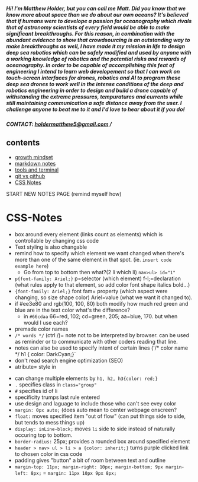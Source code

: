 ##### Hi! I'm Matthew Holder, but you can call me Matt. Did you know that we know more about space than we do about our own oceans? It's believed that if humans were to develope a passion for oceanography which rivals that of astronomy scientists of every field would be able to make significant breakthroughs. For this reason, in combination with the abundant evidence to show that crowdsourcing is an outstanding way to make breakthroughs as well, I have made it my mission in life to design deep sea robotics which can be safely modified and used by anyone with a working knowledge of robotics and the potential risks and rewards of oceanography. In order to be capable of accomplishing this feat of engineering I intend to learn web developement so that I can work on touch-screen interfaces for drones, robotics and AI to program these deep sea drones to work well in the intense conditions of the deep and robotics engineering in order to design and build a drone capable of withstanding the extreme pressures, tempuratures and currents while still maintaining communication a safe distance away from the user. I challenge anyone to beat me to it and I'd love to hear about it if you do!

##### CONTACT: holdermatthew5@gmail.com / 

## contents
- [growth mindset](growth-mindset.md)
- [markdown notes](markdown-notes.md)
- [tools and terminal](tools-terminal.md)
- [git vs github](git-github.md)
- [CSS Notes](CSS-Notes.md)

START NEW NOTES PAGE (remind myself how)
# CSS-Notes
- box around every element (links count as elements) which is controllable by changing css code
- Text styling is also changable
- remind how to specify which element we want changed when there's more than one of the same element in that spot. (ie. `insert code example here`)
  - Go from top to bottom then what?(2 li which li) `nav>ul> id="1"`
- `p{font-family: Ariel;}` p=selector (which element) f-l;=declaration (what rules apply to that element, so add color font shape italics bold...)
- `{font-family: Ariel;}` font fam= property (which aspect were changing, so size shape color) Ariel=value (what we want it changed to).
- if #ee3e80 and rgb(100, 100, 80) both modify how much red green and blue are in the text color what's the difference?
  - in `#66cdaa` 66=red, 102; cd=green, 205; aa=blue, 170. but when would I use each? 
- premade color names
- `/* words */` (ctrl /)= note not to be interpreted by browser. can be used as reminder or to communicate with other coders reading that line.
- notes can also be used to specify intent of certain lines ('/* color name */ h1 { color: DarkCyan;}`
- don't read search engine optimization (SEO)
- atribute= style in <p style="x">
- can change multiple elements by `h1, h2, h3{color: red;}`
- `.` specifies class in `class="group"`
- `#` specifies id of li
- specificity trumps last rule entered
- use design and laguage to include those who can't see evey color
- `margin: 0px auto;` (does auto mean to center webpage onscreen?
- `float:` moves specified item "out of flow" (can put things side to side, but tends to mess things up)
- `display: inLine-block;` moves `li` side to side instead of naturally occuring top to bottom.
- `border-radius:` 25px; provides a rounded box around specified element
- `header > nav> ul > li > a {color: inherit;}` turns purple clicked link to chosen color in css code
- padding gives "button" a bit of room between text and outline
- `margin-top: 11px; margin-right: 10px; margin-bottom; 9px margin-left: 8px;` = `margin: 11px 10px 9px 8px;`
